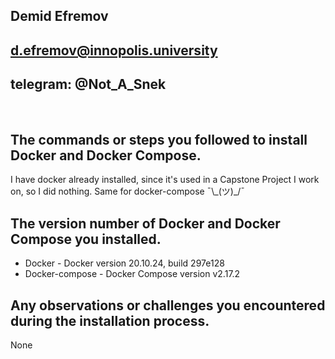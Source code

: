 ## Demid Efremov
## d.efremov@innopolis.university
## telegram: @Not_A_Snek
&nbsp;

## The commands or steps you followed to install Docker and Docker Compose.
I have docker already installed, since it's used in a Capstone Project I work on, so I did nothing. Same for docker-compose ¯\\\_(ツ)\_/¯

## The version number of Docker and Docker Compose you installed.
- Docker -  Docker version 20.10.24, build 297e128
- Docker-compose - Docker Compose version v2.17.2

## Any observations or challenges you encountered during the installation process.
None